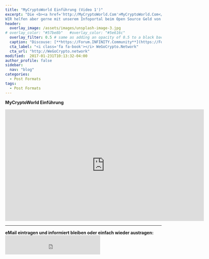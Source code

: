 ```yaml
---
title: "MyCryptoWorld Einführung (Video 1')"
excerpt: "Die <b><a href='http://MyCryptoWorld.Com'>MyCryptoWorld.Com</a></b>munity hat Linux, Bitcoin oder den MCC nicht erfunden.
WIR helfen aber gerne mit unserem Infoportal beim Open Source Geld von Mensch zu Mensch."
header:
  overlay_image: /assets/images/unsplash-image-3.jpg
# overlay_color: "#57be8b"   #overlay_color: "#5e616c"
  overlay_filter: 0.5 # same as adding an opacity of 0.5 to a black background
  caption: "Discouse: [**https://Forum.INFINITY.Community**](https://Forum.INFINITY.Community){:target='_blank'}"
  cta_label: "<i class='fa fa-book'></i> WeGoCrypto.Network"
  cta_url: "http://WeGoCrypto.network"
modified:  2017-01-231T10:13:32-04:00
author_profile: false
sidebar:
  nav: "blog"
categories:
  - Post Formats
tags:
  - Post Formats
---
```


**MyCryptoWorld Einführung**

<iframe width="640" height="360" src="https://www.youtube-nocookie.com/embed/yjqJgbk-m_M?controls=0&amp;showinfo=0" frameborder="0" allowfullscreen></iframe>

<hr>
<b>eMail eintragen und informiert bleiben oder einfach wieder austragen:</b>
<iframe class="ktv2" src="https://klicktipp.s3.amazonaws.com/userimages/27858/forms/59928/1dw8zmpxz8z84a3.html"
style="position:relative;display:inline-block;border:none;background:transparent none no-repeat scroll 0 0;margin:0;" width="306" height="62" scrolling="no"></iframe>

